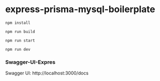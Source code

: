 # express-prisma-mysql-boilerplate

```
npm install
```

```
npm run build
```

```
npm run start
```

```
npm run dev
```

### Swagger-UI-Expres

Swagger UI: http://localhost:3000/docs
